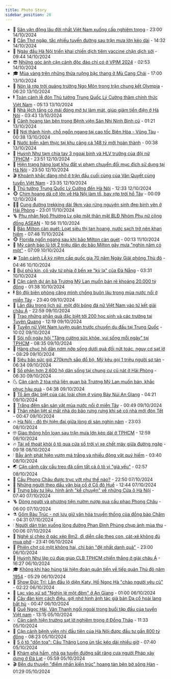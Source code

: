 ```yaml
---
title: Photo Story
sidebar_position: 28
---
```


<!-- dantri-photo-story:START -->
- 💪 [Sân vận động lâu đời nhất Việt Nam xuống cấp nghiêm trọng](https://dantri.com.vn/the-thao/san-van-dong-lau-doi-nhat-viet-nam-xuong-cap-nghiem-trong-20241014205328046.htm) - 23:00 14/10/2024
- 🧰 [Cần Thơ ngập, tắc nhiều tuyến đường sau trận mưa lớn kéo dài](https://dantri.com.vn/xa-hoi/can-tho-ngap-tac-nhieu-tuyen-duong-sau-tran-mua-lon-keo-dai-20241014210120889.htm) - 14:32 14/10/2024
- 🧰 [Ngày đầu Hà Nội triển khai chiến dịch tiêm vaccine chặn dịch sởi](https://dantri.com.vn/suc-khoe/ngay-dau-ha-noi-trien-khai-chien-dich-tiem-vaccine-chan-dich-soi-20241014130712778.htm) - 09:44 14/10/2024
- 😎 [Những góc ảnh cận cảnh độc đáo chỉ có ở VPIM 2024](https://dantri.com.vn/the-thao/nhung-goc-anh-can-canh-doc-dao-chi-co-o-vpim-2024-20241014094629191.htm) - 02:53 14/10/2024
- 🎓 [Mùa vàng trên những thửa ruộng bậc thang ở Mù Cang Chải](https://dantri.com.vn/du-lich/mua-vang-tren-nhung-thua-ruong-bac-thang-o-mu-cang-chai-20241013230352319.htm) - 17:00 13/10/2024
- 🙉 [Nón lá rợp trời quảng trường Ngọ Môn trong trận chung kết Olympia](https://dantri.com.vn/giao-duc/non-la-rop-troi-quang-truong-ngo-mon-trong-tran-chung-ket-olympia-20241013124856616.htm) - 06:20 13/10/2024
- 🕴 [Toàn cảnh lễ đón Thủ tướng Trung Quốc Lý Cường thăm chính thức Việt Nam](https://dantri.com.vn/xa-hoi/toan-canh-le-don-thu-tuong-trung-quoc-ly-cuong-tham-chinh-thuc-viet-nam-20241013120535528.htm) - 05:13 13/10/2024
- 🚀 [Nhà lệch tầng có mái đóng mở tự làm mát, giúp giảm tiền điện ở Hà Nội](https://dantri.com.vn/doi-song/nha-lech-tang-co-mai-dong-mo-tu-lam-mat-giup-giam-tien-dien-o-ha-noi-20241011140404425.htm) - 03:43 13/10/2024
- 🧰 [Cảnh hoang tàn bên trong Bệnh viện Sản Nhi Ninh Bình cũ](https://dantri.com.vn/xa-hoi/canh-hoang-tan-ben-trong-benh-vien-san-nhi-ninh-binh-cu-20241012171842934.htm) - 01:21 13/10/2024
- 🧑‍💻 [Nơi thành hình, chỗ ngổn ngang tại cao tốc Biên Hòa - Vũng Tàu](https://dantri.com.vn/xa-hoi/noi-thanh-hinh-cho-ngon-ngang-tai-cao-toc-bien-hoa-vung-tau-20241012001831383.htm) - 00:38 13/10/2024
- 🐎 [Nước biển xâm thực tại khu cảng cá 148 tỷ mới hoàn thành](https://dantri.com.vn/xa-hoi/nuoc-bien-xam-thuc-tai-khu-cang-ca-148-ty-moi-hoan-thanh-20241012111531790.htm) - 00:38 13/10/2024
- 💄 [Huỳnh Như tạm chia tay 3 ngoại binh và HLV trưởng của đội nữ TPHCM](https://dantri.com.vn/the-thao/huynh-nhu-tam-chia-tay-3-ngoai-binh-va-hlv-truong-cua-doi-nu-tphcm-20241013000428393.htm) - 23:51 12/10/2024
- 🎃 [Hiện trạng hàng loạt khu đất vi phạm chuyển đổi mục đích sử dụng tại Hà Nội](https://dantri.com.vn/xa-hoi/hien-trang-hang-loat-khu-dat-vi-pham-chuyen-doi-muc-dich-su-dung-tai-ha-noi-20241013040000263.htm) - 23:50 12/10/2024
- 🎬 [Khoảnh khắc đáng nhớ ở trận đấu cuối cùng của Văn Quyết cùng tuyển Việt Nam](https://dantri.com.vn/the-thao/khoanh-khac-dang-nho-o-tran-dau-cuoi-cung-cua-van-quyet-cung-tuyen-viet-nam-20241013030148037.htm) - 23:35 12/10/2024
- 🧠 [Thủ tướng Trung Quốc Lý Cường đến Hà Nội](https://dantri.com.vn/xa-hoi/thu-tuong-trung-quoc-ly-cuong-den-ha-noi-20241012164310869.htm) - 12:33 12/10/2024
- 🐵 [Chim hoang dã cỡ lớn về Hà Nội làm tổ, bay rợp trời hồ Tây](https://dantri.com.vn/xa-hoi/chim-hoang-da-co-lon-ve-ha-noi-lam-to-bay-rop-troi-ho-tay-20241010191636847.htm) - 00:09 12/10/2024
- 👨‍🏫 [Cung đường trekking dài 9km vào rừng nguyên sinh đẹp bình yên ở Hải Phòng](https://dantri.com.vn/du-lich/cung-duong-trekking-dai-9km-vao-rung-nguyen-sinh-dep-binh-yen-o-hai-phong-20240813124206304.htm) - 23:01 11/10/2024
- 🪜 [Phu nhân Ngô Phương Ly gặp mặt thân mật BLĐ Nhóm Phụ nữ cộng đồng ASEAN](https://dantri.com.vn/xa-hoi/phu-nhan-ngo-phuong-ly-gap-mat-than-mat-bld-nhom-phu-nu-cong-dong-asean-20241011172846958.htm) - 10:56 11/10/2024
- 🤡 [Bão Milton càn quét: Loạt siêu thị tan hoang, nước sạch trở nên khan hiếm](https://dantri.com.vn/kinh-doanh/bao-milton-can-quet-loat-sieu-thi-tan-hoang-nuoc-sach-tro-nen-khan-hiem-20241011111530879.htm) - 07:48 11/10/2024
- 🐵 [Florida ngổn ngang sau khi bão Milton càn quét](https://dantri.com.vn/the-gioi/florida-ngon-ngang-sau-khi-bao-milton-can-quet-20241011064159060.htm) - 00:13 11/10/2024
- 🌈 [Mỹ cảnh báo lũ tới 2 triệu dân do bão Milton gây mưa &quot;nghìn năm có một&quot;](https://dantri.com.vn/the-gioi/my-canh-bao-lu-toi-2-trieu-dan-do-bao-milton-gay-mua-nghin-nam-co-mot-20241010135814635.htm) - 07:09 10/10/2024
- ⛽️ [Toàn cảnh Lễ kỷ niệm cấp quốc gia 70 năm Ngày Giải phóng Thủ đô](https://dantri.com.vn/xa-hoi/toan-canh-le-ky-niem-cap-quoc-gia-70-nam-ngay-giai-phong-thu-do-20241010112702724.htm) - 04:46 10/10/2024
- 🔭 [Bụi phủ kín, cỏ vây tứ phía ở bến xe &quot;kỳ lạ&quot; của Đà Nẵng](https://dantri.com.vn/xa-hoi/bui-phu-kin-co-vay-tu-phia-o-ben-xe-ky-la-cua-da-nang-20241009165653027.htm) - 03:31 10/10/2024
- 🧰 [Cận cảnh dự án bà Trương Mỹ Lan muốn bán rẻ khoảng 20.000 tỷ đồng](https://dantri.com.vn/bat-dong-san/can-canh-du-an-ba-truong-my-lan-muon-ban-re-khoang-20000-ty-dong-20241010062545690.htm) - 01:38 10/10/2024
- 🕴 [Bộ đội biên phòng căng mình chống buôn lậu trong mùa nước nổi ở miền Tây](https://dantri.com.vn/xa-hoi/bo-doi-bien-phong-cang-minh-chong-buon-lau-trong-mua-nuoc-noi-o-mien-tay-20241009020101659.htm) - 23:40 09/10/2024
- 🦆 [Lần đầu trong lịch sử, một đội bóng đá nữ Việt Nam vào tứ kết giải châu Á](https://dantri.com.vn/the-thao/lan-dau-trong-lich-su-mot-doi-bong-da-nu-viet-nam-vao-tu-ket-giai-chau-a-20241010002512076.htm) - 22:59 09/10/2024
- 🦣 [Trao những phần quà đặc biệt tới 200 học sinh và các trường tại Tuyên Quang](https://dantri.com.vn/tam-long-nhan-ai/trao-nhung-phan-qua-dac-biet-toi-200-hoc-sinh-va-cac-truong-tai-tuyen-quang-20241009175121097.htm) - 12:19 09/10/2024
- 📝 [Tuyển nữ Việt Nam luyện quân trước chuyến du đấu tại Trung Quốc](https://dantri.com.vn/the-thao/tuyen-nu-viet-nam-luyen-quan-truoc-chuyen-du-dau-tai-trung-quoc-20241009082821832.htm) - 10:02 09/10/2024
- 🗽 [Sôi nổi ngày hội &quot;Tăng cường sức khỏe, vui sống mỗi ngày&quot; tại TPHCM](https://dantri.com.vn/doi-song/soi-noi-ngay-hoi-tang-cuong-suc-khoe-vui-song-moi-ngay-tai-tphcm-20241009151754652.htm) - 08:35 09/10/2024
- 🦅 [Hàng chục hộ dân nơm nớp sống dưới quả đồi nứt toác, nguy cơ sạt lở](https://dantri.com.vn/xa-hoi/hang-chuc-ho-dan-nom-nop-song-duoi-qua-doi-nut-toac-nguy-co-sat-lo-20241009133758367.htm) - 08:29 09/10/2024
- 🤠 [Siêu bão sức gió 270km/h sắp đổ bộ, Mỹ kêu gọi 1 triệu người sơ tán](https://dantri.com.vn/the-gioi/sieu-bao-suc-gio-270kmh-sap-do-bo-my-keu-goi-1-trieu-nguoi-so-tan-20241009120718260.htm) - 06:34 09/10/2024
- 🥸 [Số phận hơn 2.600 hộ dân sống tại chung cư cũ nát ở Hải Phòng](https://dantri.com.vn/xa-hoi/so-phan-hon-2600-ho-dan-song-tai-chung-cu-cu-nat-o-hai-phong-20241009113254219.htm) - 06:30 09/10/2024
- 🌜 [Cận cảnh 2 tòa nhà liên quan bà Trương Mỹ Lan muốn bán, khắc phục hậu quả](https://dantri.com.vn/bat-dong-san/can-canh-2-toa-nha-lien-quan-ba-truong-my-lan-muon-ban-khac-phuc-hau-qua-20241008162017692.htm) - 04:38 09/10/2024
- 👺 [Tổ ấm đặc biệt của các loài chim ở vùng Bảy Núi An Giang](https://dantri.com.vn/du-lich/to-am-dac-biet-cua-cac-loai-chim-o-vung-bay-nui-an-giang-20241008023224587.htm) - 04:21 09/10/2024
- 🌈 [Trắng đêm săn sản vật mùa nước nổi ở miền Tây](https://dantri.com.vn/xa-hoi/trang-dem-san-san-vat-mua-nuoc-noi-o-mien-tay-20241008015404126.htm) - 00:49 09/10/2024
- 👹 [Thân nhân liệt sĩ mất nhà do bão rưng rưng khi sẽ có nhà mới đón Tết](https://dantri.com.vn/an-sinh/than-nhan-liet-si-mat-nha-do-bao-rung-rung-khi-se-co-nha-moi-don-tet-20241009050223735.htm) - 00:47 09/10/2024
- 🔥 [Hà Nội - đô thị hiện đại giữa lòng di sản nghìn năm](https://dantri.com.vn/xa-hoi/ha-noi-do-thi-hien-dai-giua-long-di-san-nghin-nam-20241009042542891.htm) - 23:03 08/10/2024
- 🤓 [Giao thông hỗn loạn sau trận mưa lớn kéo dài ở TPHCM](https://dantri.com.vn/xa-hoi/giao-thong-hon-loan-sau-tran-mua-lon-keo-dai-o-tphcm-20241008191800447.htm) - 12:59 08/10/2024
- 🔥 [Tài xế thoát khỏi ô tô qua cửa sổ trời vì xe chết máy giữa đường ngập](https://dantri.com.vn/xa-hoi/tai-xe-thoat-khoi-o-to-qua-cua-so-troi-vi-xe-chet-may-giua-duong-ngap-20241008161832835.htm) - 09:18 08/10/2024
- 🕯 [Bẫy ảnh phát hiện vượn má trắng và nhiều động vật quý‎ hiếm](https://dantri.com.vn/xa-hoi/bay-anh-phat-hien-vuon-ma-trang-va-nhieu-dong-vat-quy-hiem-20241007102409891.htm) - 03:40 08/10/2024
- 🌏 [Cận cảnh cây cầu treo đã cấm tất cả ô tô vì &quot;già yếu&quot;](https://dantri.com.vn/xa-hoi/can-canh-cay-cau-treo-da-cam-tat-ca-o-to-vi-gia-yeu-20241008085954474.htm) - 02:57 08/10/2024
- 🎃 [Cầu Phong Châu được trục vớt như thế nào?](https://dantri.com.vn/xa-hoi/cau-phong-chau-duoc-truc-vot-nhu-the-nao-20241007210732754.htm) - 22:50 07/10/2024
- 🐎 [Những người theo dấu văn bia cổ ở Cố đô Huế](https://dantri.com.vn/giai-tri/nhung-nguoi-theo-dau-van-bia-co-o-co-do-hue-20240905221005403.htm) - 12:44 07/10/2024
- 👺 [Trưng bày tư liệu, hình ảnh &quot;kể chuyện&quot; về những Cửa ô Hà Nội](https://dantri.com.vn/xa-hoi/trung-bay-tu-lieu-hinh-anh-ke-chuyen-ve-nhung-cua-o-ha-noi-20241007132127744.htm) - 07:40 07/10/2024
- 🪜 [Dòng người và phương tiện nườm nượp qua cầu phao Phong Châu](https://dantri.com.vn/xa-hoi/dong-nguoi-va-phuong-tien-nuom-nuop-qua-cau-phao-phong-chau-20241007123344109.htm) - 06:00 07/10/2024
- ⚗️ [Gốm Bàu Trúc - nơi lưu giữ văn hóa truyền thống của đồng bào Chăm](https://dantri.com.vn/du-lich/gom-bau-truc-noi-luu-giu-van-hoa-truyen-thong-cua-dong-bao-cham-20241007111803150.htm) - 04:31 07/10/2024
- 🕯 [Người dân tràn xuống lòng đường Phan Đình Phùng chụp ảnh mùa thu](https://dantri.com.vn/du-lich/nguoi-dan-tran-xuong-long-duong-phan-dinh-phung-chup-anh-mua-thu-20241006232240066.htm) - 00:06 07/10/2024
- 📝 [Nghệ sĩ chèo ở gác xép 8m2, đi diễn cắp theo con, cát-xê không đủ mua phở](https://dantri.com.vn/giai-tri/nghe-si-cheo-o-gac-xep-8m2-di-dien-cap-theo-con-cat-xe-khong-du-mua-pho-20241007011640658.htm) - 23:41 06/10/2024
- 🌊 [Phiên chợ có một không hai, chỉ bán &quot;đệ nhất danh quả&quot;](https://dantri.com.vn/lao-dong-viec-lam/phien-cho-co-mot-khong-hai-chi-ban-de-nhat-danh-qua-20241006073556968.htm) - 23:00 06/10/2024
- 🌈 [Huỳnh Như lập cú đúp giúp CLB TPHCM chiến thắng ở giải châu Á](https://dantri.com.vn/the-thao/huynh-nhu-lap-cu-dup-giup-clb-tphcm-chien-thang-o-giai-chau-a-20241006224747483.htm) - 16:27 06/10/2024
- 🎓 [Không khí hào hùng tái hiện đoàn quân tiến về tiếp quản Thủ đô năm 1954](https://dantri.com.vn/xa-hoi/khong-khi-hao-hung-tai-hien-doan-quan-tien-ve-tiep-quan-thu-do-nam-1954-20241006120757648.htm) - 05:29 06/10/2024
- 💪 [Show Đức Trí: Lần đầu lộ diện Katy, Hồ Ngọc Hà &quot;chào người yêu cũ&quot;](https://dantri.com.vn/giai-tri/show-duc-tri-lan-dau-lo-dien-katy-ho-ngoc-ha-chao-nguoi-yeu-cu-20241006083903463.htm) - 02:22 06/10/2024
- 💃 [Lạc vào xứ sở &quot;Nghìn lẻ một đêm&quot; ở An Giang](https://dantri.com.vn/van-hoa/lac-vao-xu-so-nghin-le-mot-dem-o-an-giang-20241004012925962.htm) - 01:00 06/10/2024
- 🧰 [Cây đàn kìm cách điệu, gợi nhớ hình ảnh tác giả bản Dạ cổ hoài lang bất hủ](https://dantri.com.vn/du-lich/cay-dan-kim-cach-dieu-goi-nho-hinh-anh-tac-gia-ban-da-co-hoai-lang-bat-hu-20241005162403312.htm) - 00:47 06/10/2024
- 🤠 [Quế Ngọc Hải, Văn Thanh ngồi ngoài trong buổi tập đầu của tuyển Việt nam](https://dantri.com.vn/the-thao/que-ngoc-hai-van-thanh-ngoi-ngoai-trong-buoi-tap-dau-cua-tuyen-viet-nam-20241005201313512.htm) - 13:15 05/10/2024
- 💡 [Cận cảnh hiện trường sạt lở nghiêm trọng ở Đồng Tháp](https://dantri.com.vn/xa-hoi/can-canh-hien-truong-sat-lo-nghiem-trong-o-dong-thap-20241005152204943.htm) - 11:33 05/10/2024
- 🌝 [Cận cảnh bệnh viện nhi đầu tiên của Hà Nội được đầu tư gần 800 tỷ đồng](https://dantri.com.vn/suc-khoe/can-canh-benh-vien-nhi-dau-tien-cua-ha-noi-duoc-dau-tu-gan-800-ty-dong-20241005151451073.htm) - 08:23 05/10/2024
- 🦄 [5 ô tô &quot;dồn toa&quot;: Cầu Thăng Long ùn tắc kéo dài nhiều giờ](https://dantri.com.vn/xa-hoi/5-o-to-don-toa-cau-thang-long-un-tac-keo-dai-nhieu-gio-20241005141337694.htm) - 07:40 05/10/2024
- 🐻 [Khám phá hầm, nhà ga tuyến đường sắt răng cưa người Pháp xây dựng ở Đà Lạt](https://dantri.com.vn/xa-hoi/kham-pha-ham-nha-ga-tuyen-duong-sat-rang-cua-nguoi-phap-xay-dung-o-da-lat-20241005093643190.htm) - 05:59 05/10/2024
- 🎬 [Bến du thuyền &quot;điểm nhấn kiến trúc&quot; hoang tàn bên bờ sông Hàn](https://dantri.com.vn/xa-hoi/ben-du-thuyen-diem-nhan-kien-truc-hoang-tan-ben-bo-song-han-20240919210812682.htm) - 01:29 05/10/2024<!-- dantri-photo-story:END -->
